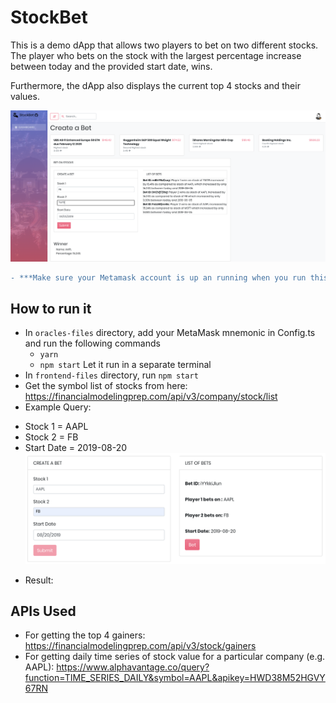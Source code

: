 # StockBet
This is a demo dApp that allows two players to bet on two different stocks. The player who bets on the stock with the largest percentage increase between today and the provided start date, wins.

Furthermore, the dApp also displays the current top 4 stocks and their values.

![](front-end.png)

```diff
- ***Make sure your Metamask account is up an running when you run this application. This is a demo App and does not cost any ZAP for running.***
```

## How to run it
- In `oracles-files` directory, add your MetaMask mnemonic in Config.ts and run the following commands
  + `yarn`
  + `npm start`
Let it run in a separate terminal
- In `frontend-files` directory, run `npm start`
- Get the symbol list of stocks from here: https://financialmodelingprep.com/api/v3/company/stock/list
- Example Query:
 + Stock 1 = AAPL
 + Stock 2 = FB
 + Start Date = 2019-08-20
 ![](example.png)

 - Result:


## APIs Used
- For getting the top 4 gainers: https://financialmodelingprep.com/api/v3/stock/gainers
- For getting daily time series of stock value for a particular company (e.g. AAPL):
https://www.alphavantage.co/query?function=TIME_SERIES_DAILY&symbol=AAPL&apikey=HWD38M52HGVY67RN
